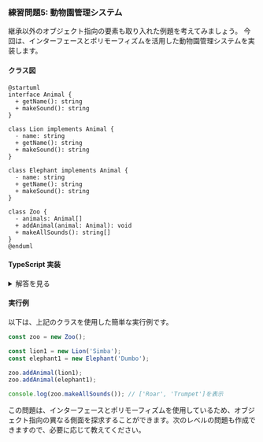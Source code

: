 ### 練習問題5: 動物園管理システム

継承以外のオブジェクト指向の要素も取り入れた例題を考えてみましょう。
今回は、インターフェースとポリモーフィズムを活用した動物園管理システムを実装します。

#### クラス図

```plantuml
@startuml
interface Animal {
  + getName(): string
  + makeSound(): string
}

class Lion implements Animal {
  - name: string
  + getName(): string
  + makeSound(): string
}

class Elephant implements Animal {
  - name: string
  + getName(): string
  + makeSound(): string
}

class Zoo {
  - animals: Animal[]
  + addAnimal(animal: Animal): void
  + makeAllSounds(): string[]
}
@enduml
```


#### TypeScript 実装

<details>
  <summary>解答を見る</summary>

1. **Animalインターフェース**

```typescript
interface Animal {
  getName(): string;
  makeSound(): string;
}
```

2. **Lionクラス**

```typescript
class Lion implements Animal {
  private name: string;

  constructor(name: string) {
    this.name = name;
  }

  getName(): string {
    return this.name;
  }

  makeSound(): string {
    return 'Roar';
  }
}
```

3. **Elephantクラス**

```typescript
class Elephant implements Animal {
  private name: string;

  constructor(name: string) {
    this.name = name;
  }

  getName(): string {
    return this.name;
  }

  makeSound(): string {
    return 'Trumpet';
  }
}
```

4. **Zooクラス**

```typescript
class Zoo {
  private animals: Animal[];

  constructor() {
    this.animals = [];
  }

  addAnimal(animal: Animal): void {
    this.animals.push(animal);
  }

  makeAllSounds(): string[] {
    return this.animals.map(animal => animal.makeSound());
  }
}
```
</details>

#### 実行例

以下は、上記のクラスを使用した簡単な実行例です。

```typescript
const zoo = new Zoo();

const lion1 = new Lion('Simba');
const elephant1 = new Elephant('Dumbo');

zoo.addAnimal(lion1);
zoo.addAnimal(elephant1);

console.log(zoo.makeAllSounds()); // ['Roar', 'Trumpet']を表示
```

この問題は、インターフェースとポリモーフィズムを使用しているため、オブジェクト指向の異なる側面を探求することができます。次のレベルの問題も作成できますので、必要に応じて教えてください。